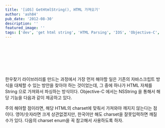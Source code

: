 ```yaml
---
title: '[iOS] GetHtmlString(), HTML 가져오기'
author: 'ash84'
pub_date: '2012-08-30'
description: ''
featured_image: ''
tags: ['dev', 'get html string', 'HTML Parsing', 'IOS', 'Objective-C', 'Open Source']
---
```


<script async src="//pagead2.googlesyndication.com/pagead/js/adsbygoogle.js"></script>
<!-- 페이지내_긴_배너 -->
<ins class="adsbygoogle"
     style="display:inline-block;width:728px;height:90px"
     data-ad-client="ca-pub-8699046198561974"
     data-ad-slot="5480877276"></ins>
<script>
(adsbygoogle = window.adsbygoogle || []).push({});
</script>
한우찾기 라이브러리를 만드는 과정에서 가장 먼저 해야할 일은 기존의 자바스크립트 방식을 대체할 수 있는 방안을 찾아야 하는 것이었는데, 그 중에 하나가 HTML 자체를 String 으로 가져와서 파싱하는 방식이다. Objective-C 에서는 NSString 을 통해서 해당 기능을 다음과 같이 제공하고 있다. 

<script src="https://gist.github.com/3519444.js"></script>

 주의 해야할 점이라면, 해당 HTML의 charset에 맞춰서 가져와야 깨지지 않는다는 점이다. 영어/숫자라면 크게 상관없겠지만, 한국어만 해도 charset을 잘못입력하면 깨질수가 있다. 다음의 charset enum을 꼭 참고해서 사용하도록 하자.  

<script src="https://gist.github.com/3519508.js"></script>




